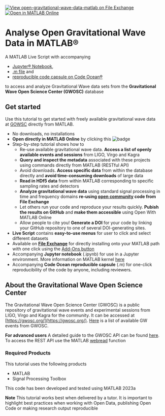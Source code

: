 [![View open-gravitational-wave-data-matlab on File Exchange](https://www.mathworks.com/matlabcentral/images/matlab-file-exchange.svg)](https://www.mathworks.com/matlabcentral/fileexchange/154551-open-gravitational-wave-data-matlab)
[![Open in MATLAB Online](https://www.mathworks.com/images/responsive/global/open-in-matlab-online.svg)](https://matlab.mathworks.com/open/github/v1?repo=mathworks/open-gravitational-wave-data-matlab&file=OpenPhysicsTutorial.mlx)

# Analyse Open Gravitational Wave Data in MATLAB®

A MATLAB Live Script with accompanying 
- [Jupyter® Notebook](https://github.com/mathworks/open-gravitational-wave-data-matlab/blob/main/OpenPhysicsTutorial.ipynb), 
- [.m file](https://github.com/mathworks/open-gravitational-wave-data-matlab/blob/main/OpenPhysicsTutorialScript.m) and 
- [reproducible code capsule on Code Ocean®](https://doi.org/10.24433/CO.6147849.v1)

to access and analyze Gravitational Wave data sets from the **Gravitational Wave Open Science Center (GWOSC)** database

## Get started

Use this tutorial to get started with freely available gravitational wave data at [GOWSC](https://gwosc.org/) directly from MATLAB.
- No downloads, no installations
- **Open directly in MATLAB Online** by clicking this ![badge](https://www.mathworks.com/images/responsive/global/open-in-matlab-online.svg)
- Step-by-step tutorial shows how to
    - Re-use available gravitational wave data. **Access a list of openly available events and sessions** from LIGO, Virgo and Kagra
    - **Query and inspect the metadata** associated with these projects using commands directly from MATLAB (RESTful API)
    - Avoid downloads. **Access specific data** from within the database directly and **avoid time-consuming downloads** of large data
    - **Read in HDf5 data** from within MATLAB corresponding to specific sampling rates and detectors
    - **Analyze gravitational wave data** using standard signal processing in time and frequency domains **re-using [open community](https://de.mathworks.com/matlabcentral/fileexchange/108859-gravitationalwavedataexplorer?tab=example&focused=) code from File Exchange**
    - Let others run your code and reproduce your results quickly. **Pubish the results on GitHub** and **make them accessible** using Open With MATLAB Online
    - Allow people to cite you! **Generate a DOI** for your code by linking your GitHub repository to one of several DOI-generating sites.
- **Live Script** contains **easy-to-use menus** for user to click and select different datasets
- Available on [**File Exchange**](mathworks.com/matlabcentral/fileexchange/) for directly installing onto your MATLAB path with one click using the [Add-Ons button](https://www.mathworks.com/help/matlab/matlab_env/get-add-ons.html)
- Accompanying **Jupyter notebook** (.ipynb) for use in a Jupyter environment. More information on MATLAB kernel [here](mathworks.com/products/reference-architectures/jupyter.html)
- Accompanying **Code Ocean reproducible capsule** (.m) for one-click reproducibility of the code by anyone, including reviewers.

## About the Gravitational Wave Open Science Center 
The Gravitational Wave Open Science Center (GWOSC) is a public repository of gravitational wave events and experimental sessions from LIGO, Virgo and Kagra for the community.
It can be accessed at [https://gwosc.org/](https://gwosc.org/). [Here](https://gwosc.org/eventapi/html/GWTC/) is a list of available GW events from GWOSC.

**For advanced users** A detailed guide to the GWOSC API can be found [here](https://gwosc.org/apidocs/). To access the REST API use the MATLAB [webread](mathworks.com/help/matlab/ref/webread.html) function

### Required Products
This tutorial uses the following products
- MATLAB
- Signal Processing Toolbox

This code has been developed and tested using MATLAB 2023a

**Note**
This tutorial works best when delivered by a tutor. It is important to highlight best practices when working with Open Data, publishing Open Code or making research output reproducible
